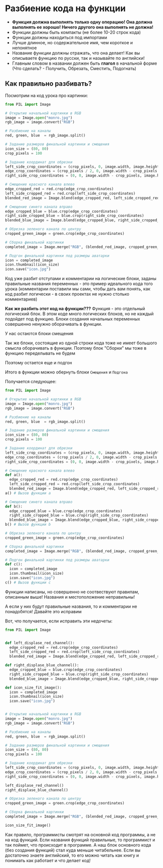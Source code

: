 # Разбиение кода на функции

- **Функция должна выполнять только одну операцию! Она должна выполнять ее хорошо! Ничего другого она выполнять не должна!**
- Функции должны быть компакты (не более 10-20 строк кода)
- Функции должны находиться под импортами
- Лучше длинное, но содержательное имя, чем короткое и непонятное
- Название функции должны отражать, что она делает! Как вы описываете функцию по русски, так и называйте по английски!
- Главным словом в названии должен быть **глагол** в начальной форме (Что сделать? - Получить, Обрезать, Сместить, Подогнать) 

## Как правильно разбивать?

Посмотрим на код урока про картинки:

```python
from PIL import Image

# Открытие начальной картинки в RGB
image = Image.open("monro.jpg")
rgb_image = image.convert("RGB")

# Разбиение на каналы
red, green, blue  = rgb_image.split()

# Задание размеров финальной картинки и смещения
icon_size = (80, 80)
crop_pixels = 100

# Задание координат для обрезки
left_side_crop_coordinates = (crop_pixels, 0, image.width, image.height)
edge_crop_coordinates = (crop_pixels / 2, 0, image.width - crop_pixels / 2, image.height)
right_side_crop_coordinates = (0, 0, image.width - crop_pixels, image.height)

# Смещение красного канала влево
edge_cropped_red = red.crop(edge_crop_coordinates)
left_side_cropped_red = red.crop(left_side_crop_coordinates)
blended_red_image = Image.blend(edge_cropped_red, left_side_cropped_red, 0.5)

# Смещение синего канала вправо
edge_cropped_blue = blue.crop(edge_crop_coordinates)
right_side_cropped_blue = blue.crop(right_side_crop_coordinates)
blended_blue_image = Image.blend(edge_cropped_blue, right_side_cropped_blue, 0.5)

# Обрезка зеленого канала по центру
cropped_green_image = green.crop(edge_crop_coordinates)

# Сборка финальной картинки
completed_image = Image.merge("RGB", (blended_red_image, cropped_green_image, blended_blue_image))

# Подгон финальной картинки под размеры аватарки
icon = completed_image
icon.thumbnail(icon_size)
icon.save("icon.jpg")
```

Код уже разбит отступами и комментарии на логические блоки, заданы правильные названия переменных - это пример идеального кода того урока 
(комментарии поставили мы сами, чтобы дать вам понять, как код разбит логически - в своих проектах не нужно столько комментариев)

**Как же разбить этот код на функции???**
Функция - это отдельный логический блок. В этом коде много логических блоков, но не каждый подойдет под функцию. Блоки создания начальных переменных совершенно
ненужно оборачивать в функции. 

У нас остаются блоки смещения

Так же блоки, состоящие из одной строки кода тоже не имеет большого смысла оборачивать в функции. Поэтому блок "Сборки" мы тоже в функцию переделывать не будем

Поэтому остается еще и подгон

Итого в функции можно обернуть блоки `Смещения` и `Подгона`

Получается следующее:
```python
from PIL import Image

# Открытие начальной картинки в RGB
image = Image.open("monro.jpg")
rgb_image = image.convert("RGB")

# Разбиение на каналы
red, green, blue  = rgb_image.split()

# Задание размеров финальной картинки и смещения
icon_size = (80, 80)
crop_pixels = 100

# Задание координат для обрезки
left_side_crop_coordinates = (crop_pixels, 0, image.width, image.height)
edge_crop_coordinates = (crop_pixels / 2, 0, image.width - crop_pixels / 2, image.height)
right_side_crop_coordinates = (0, 0, image.width - crop_pixels, image.height)

# Смещение красного канала влево
def a():
  edge_cropped_red = red.crop(edge_crop_coordinates)
  left_side_cropped_red = red.crop(left_side_crop_coordinates)
  blended_red_image = Image.blend(edge_cropped_red, left_side_cropped_red, 0.5)
a() # Вызов функции a

# Смещение синего канала вправо
def b():
  edge_cropped_blue = blue.crop(edge_crop_coordinates)
  right_side_cropped_blue = blue.crop(right_side_crop_coordinates)
  blended_blue_image = Image.blend(edge_cropped_blue, right_side_cropped_blue, 0.5)
b() # Вызов функции b

# Обрезка зеленого канала по центру
cropped_green_image = green.crop(edge_crop_coordinates)

# Сборка финальной картинки
completed_image = Image.merge("RGB", (blended_red_image, cropped_green_image, blended_blue_image))

# Подгон финальной картинки под размеры аватарки
def c():
  icon = completed_image
  icon.thumbnail(icon_size)
  icon.save("icon.jpg")
c() # Вызов функции c
```

Функции написаны, но совершенно не соотвествуют правилам, описанным выше! Названия и местоположение неправильны!

А если у них будут правильные названия, то и комментарии не понадобятся! Давайте это исправим

Вот, что получается, если исправить эти недочеты:
```python
from PIL import Image


def left_displase_red_channel():
  edge_cropped_red = red.crop(edge_crop_coordinates)
  left_side_cropped_red = red.crop(left_side_crop_coordinates)
  blended_red_image = Image.blend(edge_cropped_red, left_side_cropped_red, 0.5)

def right_displase_blue_channel():
  edge_cropped_blue = blue.crop(edge_crop_coordinates)
  right_side_cropped_blue = blue.crop(right_side_crop_coordinates)
  blended_blue_image = Image.blend(edge_cropped_blue, right_side_cropped_blue, 0.5)

def icon_size_fit_image():
  icon = completed_image
  icon.thumbnail(icon_size)
  icon.save("icon.jpg")


# Открытие начальной картинки в RGB
image = Image.open("monro.jpg")
rgb_image = image.convert("RGB")

# Разбиение на каналы
red, green, blue  = rgb_image.split()

# Задание размеров финальной картинки и смещения
icon_size = (80, 80)
crop_pixels = 100

# Задание координат для обрезки
left_side_crop_coordinates = (crop_pixels, 0, image.width, image.height)
edge_crop_coordinates = (crop_pixels / 2, 0, image.width - crop_pixels / 2, image.height)
right_side_crop_coordinates = (0, 0, image.width - crop_pixels, image.height)

left_displase_red_channel()
right_displase_blue_channel()

# Обрезка зеленого канала по центру
cropped_green_image = green.crop(edge_crop_coordinates)

# Сборка финальной картинки
completed_image = Image.merge("RGB", (blended_red_image, cropped_green_image, blended_blue_image))

icon_size_fit_image() 

```

Как правило, программисты смотрят на основной код программы, а не на код функций. Если названия функций правильные, то программист и так поймет,
что происходит в программе. А наш блок основного кода (без создания функций) стал куда меньше читабельнее. Если вы достаточно знаете английский,
то его можно читать как книгу и понимать как работает и что делает код!
